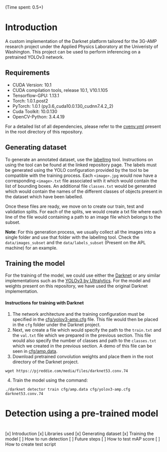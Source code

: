 (Time spent: 0.5+)
# Introduction
A custom implementation of the Darknet platform tailored for the 3G-AMP research project under the Applied Physics Laboratory at the Univeristy of Washington. This project can be used to perform inferencing on a pretrained YOLOv3 network.

## Requirements
- CUDA Version: 10.1
- CUDA compilation tools, release 10.1, V10.1.105
- Tensorflow-GPU: 1.13.1
- Torch: 1.0.1.post2
- PyTorch: 1.0.1 (py3.6_cuda10.0.130_cudnn7.4.2_2)
- Cuda Toolkit: 10.0.130
- OpenCV-Python: 3.4.4.19

For a detailed list of all dependencies, please refer to the [cvenv.yml](cvenv.yml) present in the root directory of this repository.

## Generating dataset
To generate an annotated dataset, use the [labelImg](https://github.com/tzutalin/labelImg) tool. Instructions on using the tool can be found at the linked repository page. The labels must be generated using the YOLO configuration provided by the tool to be compatible with the training process. Each ```<image>.jpg``` would now have a corresponding ```<image>.txt``` file associated with it which would contain the list of bounding boxes. An additional file ```classes.txt``` would be generated which would contain the names of the different classes of objects present in the dataset which have been labelled.

Once these files are ready, we move on to create our train, test and validation splits. For each of the splits, we would create a txt file where each line of the file would containing a path to an image file which belongs to the subset. 

**Note**: For this generation process, we usually collect all the images into a single folder and use that folder with the labelImg tool. Check the ```data/images_subset``` and the ```data/labels_subset``` (Present on the APL machine) for an example.

## Training the model
For the training of the model, we could use either the [Darknet](https://github.com/pjreddie/darknet) or any similar implementations such as the  [YOLOv3 by Ultralytics](https://github.com/ultralytics/yolov3). For the model and weights present on this repository, we have used the original Darknet implementation. 

#### Instructions for training with Darknet
1. The network architecture and the training configuration must be specified in the [cfg/yolov3-amp.cfg](cfg/yolov3-amp.cfg) file. This file would then be placed in the ```cfg``` folder under the Darknet project.
2. Next, we create a file which would specify the path to the ```train.txt``` and the ```val.txt``` file which we prepared in the previous section. This file would also specify the number of classes and path to the ```classes.txt``` which we created in the previous section. A demo of this file can be seen in [cfg/amp.data](cfg/amp.data).
3. Download pretrained convolution weights and place them in the root directory of the Darknet project. 
```shell 
wget https://pjreddie.com/media/files/darknet53.conv.74
```
4. Train the model using the command:
```shell
./darknet detector train cfg/amp.data cfg/yolov3-amp.cfg darknet53.conv.74
```

# Detection using a pre-trained model



#


[x] Introduction
[x] Libraries used
[x] Generating dataset
[x] Training the model
[ ] How to run detection
[ ] Future steps
[ ] How to test mAP score
[ ] How to create test script